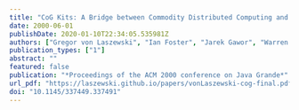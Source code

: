 ```yaml
---
title: "CoG Kits: A Bridge between Commodity Distributed Computing and High-Performance Grids"
date: 2000-06-01
publishDate: 2020-01-10T22:34:05.535981Z
authors: ["Gregor von Laszewski", "Ian Foster", "Jarek Gawor", "Warren Smith", "Steve Tuecke"]
publication_types: ["1"]
abstract: ""
featured: false
publication: "*Proceedings of the ACM 2000 conference on Java Grande*"
url_pdf: "https://laszewski.github.io/papers/vonLaszewski-cog-final.pdf"
doi: "10.1145/337449.337491"
---
```


